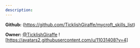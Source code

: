 ```yaml
---
description: 
---
```



**Github:** (https://github.com/TicklishGiraffe/mycroft_skills_list)

**Owner:** [@TicklishGiraffe](https://github.com/TicklishGiraffe) ![https://avatars2.githubusercontent.com/u/11031408?v=4]

